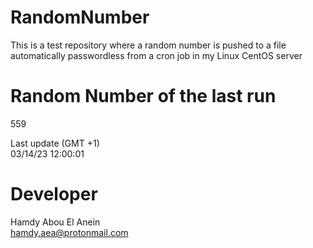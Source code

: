 # RandomNumber    
This is a test repository where a random number is pushed to a file automatically passwordless from a cron job in my Linux CentOS server    
# Random Number of the last run   
559
      
Last update (GMT +1)    
03/14/23 12:00:01
# Developer    
Hamdy Abou El Anein   
hamdy.aea@protonmail.com
